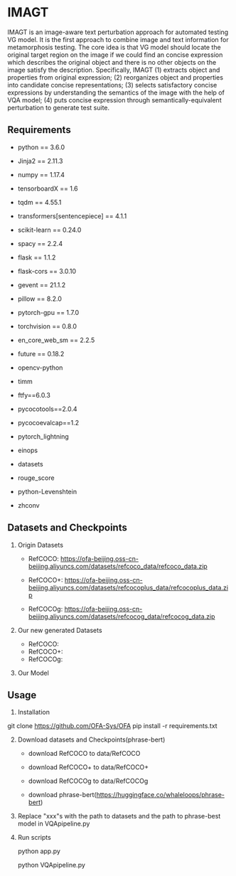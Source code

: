 # IMAGT


IMAGT is an image-aware text perturbation approach for automated testing VG model. It is the first approach to combine image and text information for metamorphosis testing. The core idea is that VG model should locate the original target region on the image if we could find an concise expression which describes the original object and there is no other objects on the image satisfy the description. Specifically, IMAGT (1) extracts object and properties from original expression; (2) reorganizes object and properties into candidate concise representations; (3) selects satisfactory concise expressions by understanding the semantics of the image with the help of VQA model; (4) puts concise expression through semantically-equivalent perturbation to generate test suite.

## Requirements

- python == 3.6.0  

- Jinja2 == 2.11.3  

- numpy == 1.17.4  

- tensorboardX == 1.6  

- tqdm == 4.55.1  

- transformers[sentencepiece] == 4.1.1  

- scikit-learn == 0.24.0  

- spacy == 2.2.4  

- flask == 1.1.2  

- flask-cors == 3.0.10  

- gevent == 21.1.2  

- pillow == 8.2.0  

- pytorch-gpu == 1.7.0  

- torchvision == 0.8.0  

- en_core_web_sm == 2.2.5  

- future == 0.18.2 

- opencv-python

- timm

- ftfy==6.0.3

- pycocotools==2.0.4

- pycocoevalcap==1.2

- pytorch_lightning

- einops

- datasets

- rouge_score

- python-Levenshtein

- zhconv 

## Datasets and Checkpoints

1. Origin Datasets

   - RefCOCO: https://ofa-beijing.oss-cn-beijing.aliyuncs.com/datasets/refcoco_data/refcoco_data.zip

   - RefCOCO+: https://ofa-beijing.oss-cn-beijing.aliyuncs.com/datasets/refcocoplus_data/refcocoplus_data.zip

   - RefCOCOg: https://ofa-beijing.oss-cn-beijing.aliyuncs.com/datasets/refcocog_data/refcocog_data.zip

2. Our new generated Datasets

   - RefCOCO:
   - RefCOCO+:
   - RefCOCOg:

3. Our Model

## Usage

1. Installation

git clone https://github.com/OFA-Sys/OFA
pip install -r requirements.txt

2. Download datasets and Checkpoints(phrase-bert)

   - download RefCOCO to data/RefCOCO

   - download RefCOCO+ to data/RefCOCO+

   - download RefCOCOg to data/RefCOCOg

   - download phrase-bert(https://huggingface.co/whaleloops/phrase-bert)

3. Replace "xxx"s with the path to datasets and the path to phrase-best model in VQApipeline.py

4. Run scripts

   python app.py  

   python VQApipeline.py








